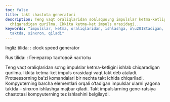 ```yaml
---
toc: false
title: takt chastota generatori
description: Teng vaqt oraliqlaridan so&lsquo;ng impulslar ketma-ketligini ishlab
  chiqaradigan qurilma. Ikkita ketma-ket impuls orasidagi...
keywords: "impulslar, ketma, oraliqlaridan, ishlashga, o\u2018tadigan, ularni, yagona,
  taktda, sinxron, qiladi"
---
```


Ingliz tilida:
:   clock speed generator

Rus tilida:
:   Генератор тактовой частоты

Teng vaqt oraliqlaridan so‘ng impulslar ketma-ketligini ishlab chiqaradigan qurilma. Ikkita ketma-ket impuls orasidagi vaqt takt deb ataladi. Protsessorning ba’zi komandalari bir nechta takt ichida chiqariladi. Kompyuterning barcha elementlari orqali o‘tadigan impulslar ularni yagona taktda – sinxron ishlashga majbur qiladi. Takt impulslarning gene-ratsiya chastotasi kompyuterning tez ishlashini belgilaydi.